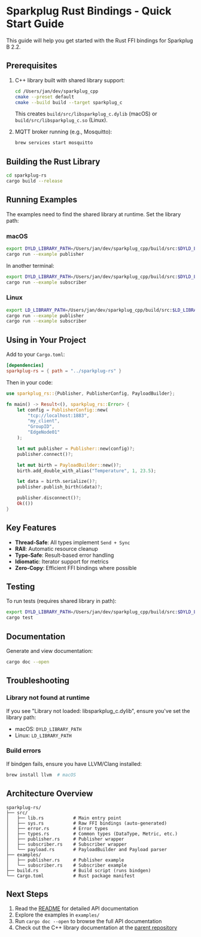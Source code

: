 # Sparkplug Rust Bindings - Quick Start Guide

This guide will help you get started with the Rust FFI bindings for Sparkplug B 2.2.

## Prerequisites

1. C++ library built with shared library support:
   ```bash
   cd /Users/jan/dev/sparkplug_cpp
   cmake --preset default
   cmake --build build --target sparkplug_c
   ```

   This creates `build/src/libsparkplug_c.dylib` (macOS) or `build/src/libsparkplug_c.so` (Linux).

2. MQTT broker running (e.g., Mosquitto):
   ```bash
   brew services start mosquitto
   ```

## Building the Rust Library

```bash
cd sparkplug-rs
cargo build --release
```

## Running Examples

The examples need to find the shared library at runtime. Set the library path:

### macOS

```bash
export DYLD_LIBRARY_PATH=/Users/jan/dev/sparkplug_cpp/build/src:$DYLD_LIBRARY_PATH
cargo run --example publisher
```

In another terminal:

```bash
export DYLD_LIBRARY_PATH=/Users/jan/dev/sparkplug_cpp/build/src:$DYLD_LIBRARY_PATH
cargo run --example subscriber
```

### Linux

```bash
export LD_LIBRARY_PATH=/Users/jan/dev/sparkplug_cpp/build/src:$LD_LIBRARY_PATH
cargo run --example publisher
cargo run --example subscriber
```

## Using in Your Project

Add to your `Cargo.toml`:

```toml
[dependencies]
sparkplug-rs = { path = "../sparkplug-rs" }
```

Then in your code:

```rust
use sparkplug_rs::{Publisher, PublisherConfig, PayloadBuilder};

fn main() -> Result<(), sparkplug_rs::Error> {
    let config = PublisherConfig::new(
        "tcp://localhost:1883",
        "my_client",
        "GroupID",
        "EdgeNode01"
    );

    let mut publisher = Publisher::new(config)?;
    publisher.connect()?;

    let mut birth = PayloadBuilder::new()?;
    birth.add_double_with_alias("Temperature", 1, 23.5);

    let data = birth.serialize()?;
    publisher.publish_birth(&data)?;

    publisher.disconnect()?;
    Ok(())
}
```

## Key Features

- **Thread-Safe**: All types implement `Send + Sync`
- **RAII**: Automatic resource cleanup
- **Type-Safe**: Result-based error handling
- **Idiomatic**: Iterator support for metrics
- **Zero-Copy**: Efficient FFI bindings where possible

## Testing

To run tests (requires shared library in path):

```bash
export DYLD_LIBRARY_PATH=/Users/jan/dev/sparkplug_cpp/build/src:$DYLD_LIBRARY_PATH
cargo test
```

## Documentation

Generate and view documentation:

```bash
cargo doc --open
```

## Troubleshooting

### Library not found at runtime

If you see "Library not loaded: libsparkplug_c.dylib", ensure you've set the library path:

- macOS: `DYLD_LIBRARY_PATH`
- Linux: `LD_LIBRARY_PATH`

### Build errors

If bindgen fails, ensure you have LLVM/Clang installed:

```bash
brew install llvm  # macOS
```

## Architecture Overview

```
sparkplug-rs/
├── src/
│   ├── lib.rs           # Main entry point
│   ├── sys.rs           # Raw FFI bindings (auto-generated)
│   ├── error.rs         # Error types
│   ├── types.rs         # Common types (DataType, Metric, etc.)
│   ├── publisher.rs     # Publisher wrapper
│   ├── subscriber.rs    # Subscriber wrapper
│   └── payload.rs       # PayloadBuilder and Payload parser
├── examples/
│   ├── publisher.rs     # Publisher example
│   └── subscriber.rs    # Subscriber example
├── build.rs             # Build script (runs bindgen)
└── Cargo.toml           # Rust package manifest
```

## Next Steps

1. Read the [README](README.md) for detailed API documentation
2. Explore the examples in `examples/`
3. Run `cargo doc --open` to browse the full API documentation
4. Check out the C++ library documentation at the [parent repository](../)
